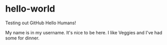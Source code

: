# hello-world
Testing out GitHub
Hello Humans!

My name is in my username. It's nice to be here.
I like Veggies and I've had some for dinner.
